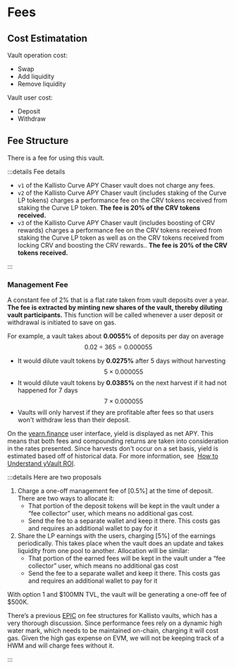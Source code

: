 # Fees

## Cost Estimatation

Vault operation cost:

- Swap
- Add liquidity
- Remove liquidity

Vault user cost:

- Deposit
- Withdraw

## Fee Structure

There is a fee for using this vault. 

:::details Fee details

* `v1` of the Kallisto Curve APY Chaser vault does not charge any fees. 
* `v2` of the Kallisto Curve APY Chaser vault (includes staking of the Curve LP tokens) 
  charges a performance fee on the CRV tokens received from staking the Curve LP token. 
  **The fee is 20% of the CRV tokens received.** 
* `v3` of the Kallisto Curve APY Chaser vault (includes boosting of CRV rewards) charges 
  a performance fee on the CRV tokens received from staking the Curve LP token as well as 
  on the CRV tokens received from locking CRV and boosting the CRV rewards.. 
  **The fee is 20% of the CRV tokens received.**

:::

### Management Fee

A constant fee of 2% that is a flat rate taken from vault deposits over a year. 
**The fee is extracted by minting new shares of the vault, thereby diluting vault participants.** 
This function will be called whenever a user deposit or withdrawal is initiated to save on gas.  

For example, a vault takes about **0.0055%** of deposits per day on average 
$$0.02 \div 365 = 0.000055 $$

- It would dilute vault tokens by **0.0275%** after 5 days without harvesting
  $$5 \times 0.000055$$
- It would dilute vault tokens by **0.0385%** on the next harvest if it had not happened for 7 days
  $$7 \times 0.000055$$
- Vaults will only harvest if they are profitable after fees so that users won't withdraw less than their deposit.

On the [yearn.finance](https://yearn.finance/) user interface, yield is displayed as net APY. This means that both 
fees and compounding returns are taken into consideration in the rates presented. Since harvests don't occur on a set basis, 
yield is estimated based off of historical data. For more information, see 
[How to Understand yVault ROI](https://docs.yearn.finance/getting-started/guides/how-to-understand-yvault-roi).

:::details Here are two proposals

1. Charge a one-off management fee of [0.5%] at the time of deposit. There are two ways to allocate it:
   * That portion of the deposit tokens will be kept in the vault under a “fee collector” user, which means no additional 
     gas cost.
   * Send the fee to a separate wallet and keep it there. This costs gas and requires an additional wallet to pay for it
2. Share the LP earnings with the users, charging [5%] of the earnings periodically. This takes place when the vault does an 
   update and takes liquidity from one pool to another. Allocation will be similar:
   * That portion of the earned fees will be kept in the vault under a “fee collector” user, which means no additional gas cost
   * Send the fee to a separate wallet and keep it there. This costs gas and requires an additional wallet to pay for it

With option 1 and $100MN TVL, the vault will be generating a one-off fee of $500K.

There’s a previous [EPIC](https://www.notion.so/EPIC-04-15-Kallisto-Fee-Structure-7ae68ba0385144af918469301d68f532) 
on fee structures for Kallisto vaults, which has a very thorough discussion. Since performance fees rely on a dynamic 
high water mark, which needs to be maintained on-chain, charging it will cost gas. Given the high gas expense on EVM, 
we will not be keeping track of a HWM and will charge fees without it.

:::

